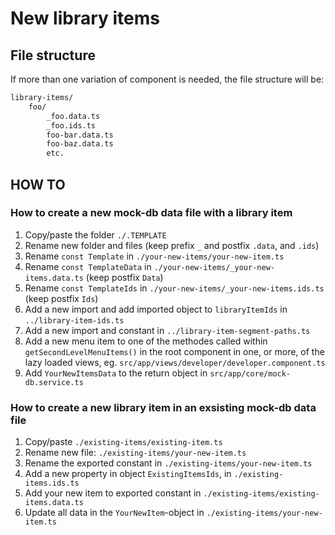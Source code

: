 # New library items

## File structure

If more than one variation of component is needed, the file structure will be:

```bash
library-items/
    foo/
        _foo.data.ts
        _foo.ids.ts
        foo-bar.data.ts
        foo-baz.data.ts
        etc.
```

## HOW TO

### How to create a new mock-db data file with a library item

1. Copy/paste the folder `./.TEMPLATE`
2. Rename new folder and files (keep prefix `_` and postfix `.data`, and `.ids`)
3. Rename `const Template` in `./your-new-items/your-new-item.ts`
4. Rename `const TemplateData` in `./your-new-items/_your-new-items.data.ts` (keep postfix `Data`)
5. Rename `const TemplateIds` in `./your-new-items/_your-new-items.ids.ts` (keep postfix `Ids`)
6. Add a new import and add imported object to `libraryItemIds` in `../library-item-ids.ts`
7. Add a new import and constant in `../library-item-segment-paths.ts`
8. Add a new menu item to one of the methodes called within `getSecondLevelMenuItems()` in the root component in one, or more, of the lazy loaded views, eg. `src/app/views/developer/developer.component.ts`
9. Add `YourNewItemsData` to the return object in `src/app/core/mock-db.service.ts`

### How to create a new library item in an exsisting mock-db data file

1. Copy/paste `./existing-items/existing-item.ts`
2. Rename new file: `./existing-items/your-new-item.ts`
3. Rename the exported constant in `./existing-items/your-new-item.ts`
4. Add a new property in object `ExistingItemsIds`, in `./existing-items.ids.ts`
5. Add your new item to exported constant in `./existing-items/existing-items.data.ts`
6. Update all data in the `YourNewItem`-object in `./existing-items/your-new-item.ts`
